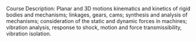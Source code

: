 Course Description: Planar and 3D motions kinematics and kinetics of rigid bodies and mechanisms; linkages, gears, cams; synthesis and analysis of mechanisms; consideration of the static and dynamic forces in machines; vibration analysis, response to shock, motion and force transmissibility, vibration isolation. 
